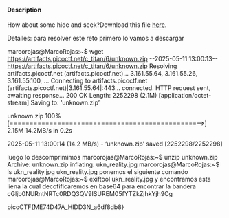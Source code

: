 #### Description

How about some hide and seek?Download this file [here](https://artifacts.picoctf.net/c_titan/6/unknown.zip). 

Detalles: para resolver este reto primero lo vamos a descargar 

marcorojas@MarcoRojas:~$ wget https://artifacts.picoctf.net/c_titan/6/unknown.zip
--2025-05-11 13:00:13--  https://artifacts.picoctf.net/c_titan/6/unknown.zip
Resolving artifacts.picoctf.net (artifacts.picoctf.net)... 3.161.55.64, 3.161.55.26, 3.161.55.100, ...
Connecting to artifacts.picoctf.net (artifacts.picoctf.net)|3.161.55.64|:443... connected.
HTTP request sent, awaiting response... 200 OK
Length: 2252298 (2.1M) [application/octet-stream]
Saving to: ‘unknown.zip’

unknown.zip                   100%[=================================================>]   2.15M  14.2MB/s    in 0.2s

2025-05-11 13:00:14 (14.2 MB/s) - ‘unknown.zip’ saved [2252298/2252298]


luego lo descomprimimos 
marcorojas@MarcoRojas:~$ unzip unknown.zip
Archive:  unknown.zip
  inflating: ukn_reality.jpg
marcorojas@MarcoRojas:~$ ls ukn_reality.jpg
ukn_reality.jpg
ponemos el siguiente comando 
marcorojas@MarcoRojas:~$ exiftool ukn_reality.jpg
y encontramos esta liena la cual decofificaremos en base64 para encontrar la bandera 
cGljb0NURntNRTc0RDQ3QV9ISUREM05fYTZkZjhkYjh9Cg 

picoCTF{ME74D47A_HIDD3N_a6df8db8}
